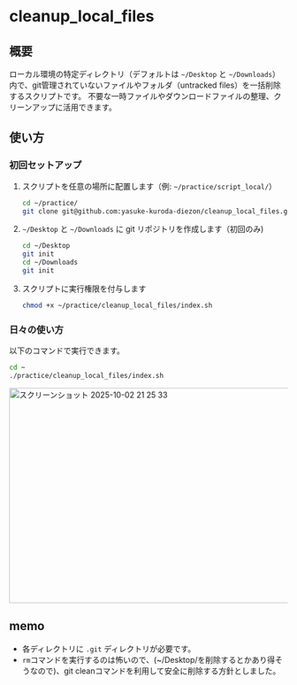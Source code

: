
# cleanup_local_files

## 概要
ローカル環境の特定ディレクトリ（デフォルトは `~/Desktop` と `~/Downloads`）内で、git管理されていないファイルやフォルダ（untracked files）を一括削除するスクリプトです。
不要な一時ファイルやダウンロードファイルの整理、クリーンアップに活用できます。

## 使い方
### 初回セットアップ
1. スクリプトを任意の場所に配置します（例: `~/practice/script_local/`）
	```sh
	cd ~/practice/
	git clone git@github.com:yasuke-kuroda-diezon/cleanup_local_files.git
	```
2. `~/Desktop` と `~/Downloads` に git リポジトリを作成します（初回のみ)
	```sh
	cd ~/Desktop
	git init
	cd ~/Downloads
	git init
	```
3. スクリプトに実行権限を付与します
	```sh
	chmod +x ~/practice/cleanup_local_files/index.sh
	```

### 日々の使い方
以下のコマンドで実行できます。
```sh
cd ~
./practice/cleanup_local_files/index.sh
```
<img width="513" height="389" alt="スクリーンショット 2025-10-02 21 25 33" src="https://github.com/user-attachments/assets/082e436c-410a-46ba-b793-a9ff68a98822" />

## memo
- 各ディレクトリに `.git` ディレクトリが必要です。
- `rm`コマンドを実行するのは怖いので、(~/Desktop/を削除するとかあり得そうなので)、git cleanコマンドを利用して安全に削除する方針としました。
